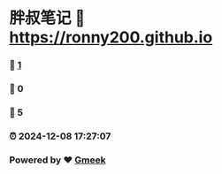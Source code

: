 # 胖叔笔记 :link: https://ronny200.github.io 
### :page_facing_up: [1](https://ronny200.github.io/tag.html) 
### :speech_balloon: 0 
### :hibiscus: 5 
### :alarm_clock: 2024-12-08 17:27:07 
### Powered by :heart: [Gmeek](https://github.com/Meekdai/Gmeek)
